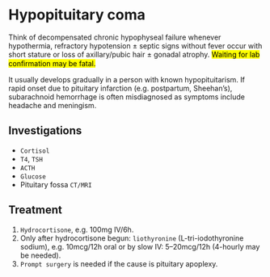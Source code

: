 # Hypopituitary coma

Think of decompensated chronic hypophyseal failure whenever hypothermia, refractory hypotension ± septic signs without fever occur with short stature or loss of axillary/pubic hair ± gonadal atrophy. <mark> Waiting for lab conﬁrmation may be fatal. </mark> 

It usually develops gradually in a person with known hypopituitarism. 
If rapid onset due to pituitary infarction (e.g. postpartum, Sheehan’s), subarachnoid hemorrhage is often misdiagnosed as symptoms include headache and meningism.


## Investigations

- `Cortisol`
- `T4`, `TSH`
- `ACTH`
- `Glucose` 
- Pituitary fossa `CT/MRI`

## Treatment

1. `Hydrocortisone`, e.g. 100mg IV/6h.
2. Only after hydrocortisone begun: `liothyronine` (L-tri-iodothyronine sodium), e.g. 10mcg/12h oral or by slow IV: 5–20mcg/12h (4-hourly may be needed). 
3. `Prompt surgery` is needed if the cause is pituitary apoplexy.